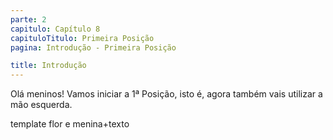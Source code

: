 ```yaml
---
parte: 2
capitulo: Capítulo 8
capituloTitulo: Primeira Posição
pagina: Introdução - Primeira Posição

title: Introdução
---
```


Olá meninos! Vamos iniciar a 1ª Posição, isto é, agora também vais utilizar a mão esquerda.

template flor e menina+texto
